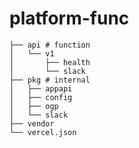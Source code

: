 # platform-func

```shell
├── api # function
│   └── v1
│       ├── health
│       └── slack
├── pkg # internal
│   ├── appapi
│   ├── config
│   ├── ogp
│   └── slack
├── vendor
└── vercel.json
```
